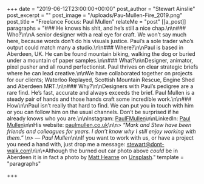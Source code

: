 +++
date = "2019-06-12T23:00:00+00:00"
post_author = "Stewart Ainslie"
post_excerpt = ""
post_image = "/uploads/Pau-Mullen-Fire_2019.png"
post_title = "Freelance Focus: Paul Mullen"
relateMe = "post"
[[a_post]]
paragraphs = "### He knows his shit, and he’s still a nice chap.\n\n### Who?\n\nA senior designer with a real eye for craft. We won’t say much here, because words don’t do his visuals justice. Paul’s a sole trader who’s output could match many a studio.\n\n### Where?\n\nPaul is based in Aberdeen, UK. He can be found mountain biking, walking the dog or buried under a mountain of paper samples.\n\n### What?\n\nDesigner, animator, pixel pusher and all round perfectionist. Paul thrives on clear strategic briefs where he can lead creative.\n\nWe have collaborated together on projects for our clients; Waterloo Replayed, Scottish Mountain Rescue, Engine Shed and Aberdeen MRT.\n\n### Why?\n\nDesigners with Paul’s pedigree are a rare find. He’s fast, accurate and always exceeds the brief. Paul Mullen is a steady pair of hands and those hands craft some incredible work.\n\n### How\n\nPaul isn’t really that hard to find. We can put you in touch with him or you can follow him on the usual channels. Don’t be surprised if he already knows who you are.\n\nInstagram: [PaulFMullen](https://www.instagram.com/paulfmullen/)\n\nLinkedIn: [Paul Mullen](https://www.linkedin.com/in/paul-mullen-12b3a748/)\n\nHis website: [paulmullen.co.uk](http://www.paulmullen.co.uk/)\n\n> _“Mark and Stew have been friends and colleagues for years. I don’t know why I still enjoy working with them.”  \n>  — Paul Mullen_\n\nIf you want to work with us, or have a project you need a hand with, just drop me a message: stewart@dont-walk.com\n\n\\*Although the burned out car photo above _could_ be in Aberdeen it is in fact a photo by [Matt Hearne](https://unsplash.com/@matthearne?utm_source=unsplash&utm_medium=referral&utm_content=creditCopyText) on [Unsplash](https://unsplash.com/?utm_source=unsplash&utm_medium=referral&utm_content=creditCopyText)."
template = "paragraphs"

+++
